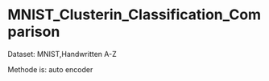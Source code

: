 # MNIST_Clusterin_Classification_Comparison
Dataset: MNIST,Handwritten A-Z

Methode is:
     auto encoder
